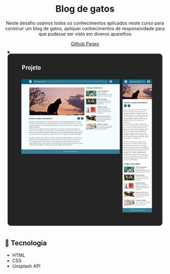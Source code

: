 <h1 align="center">Blog de gatos</h1>

<p align="center">Neste desafio usamos todos os conhecimentos aplicados neste curso para construir um blog de gatos, apliquei conhecimentos de responsividade para que pudesse ser visto em diveros aparelhos </p>

<p align="center"><a href="https://lucasspor.github.io/desafio-rocketseat-04/" target="_blank"> Github Pages </a></p>

<img src="./.github/preview.png" alt="Cat-Blog"/>

## 🚀 Tecnologia

- HTML
- CSS
- Unsplash API